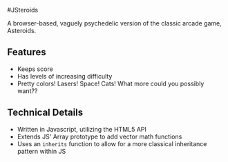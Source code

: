 #JSteroids

A browser-based, vaguely psychedelic version of the classic arcade game, Asteroids.

## Features
- Keeps score
- Has levels of increasing difficulty
- Pretty colors! Lasers! Space! Cats! What more could you possibly want??

## Technical Details
- Written in Javascript, utilizing the HTML5 <canvas> API
- Extends JS' Array prototype to add vector math functions
- Uses an `inherits` function to allow for a more classical inheritance pattern within JS